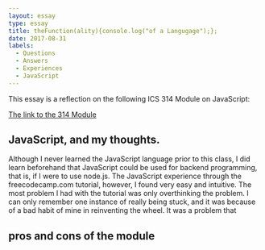 ```yaml
---
layout: essay
type: essay
title: theFunction(ality){console.log("of a Langugage");};
date: 2017-08-31
labels:
  - Questions
  - Answers
  - Experiences
  - JavaScript
---
```


This essay is a reflection on the following ICS 314 Module on JavaScript: 

<a href = "http://courses.ics.hawaii.edu/ics314f17/modules/javascript-1/">The link to the 314 Module</a>


## JavaScript, and my thoughts.

Although I never learned the JavaScript language prior to this class, I did learn beforehand that JavaScript could be used for backend programming, that is, if I were to use node.js. The JavaScript experience through the freecodecamp.com tutorial, however, I found very easy and intuitive. The most problem I had with the tutorial was only overthinking the problem. I can only remember one instance of really being stuck, and it was because of a bad habit of mine in reinventing the wheel. It was a problem that 

**<small><center>  </center></small>**


## pros and cons of the module
